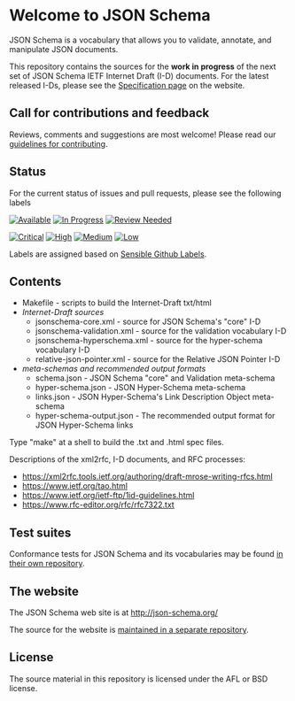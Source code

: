 # Welcome to JSON Schema

JSON Schema is a vocabulary that allows you to validate, annotate, and manipulate JSON documents.

This repository contains the sources for the **work in progress** of the next set of JSON Schema IETF Internet Draft (I-D) documents.
For the latest released I-Ds, please see the [Specification page](http://json-schema.org/documentation.html) on the website.

## Call for contributions and feedback

Reviews, comments and suggestions are most welcome!
Please read our [guidelines for contributing](CONTRIBUTING.md).

## Status
For the current status of issues and pull requests, please see the following labels

[![Available](https://img.shields.io/github/issues/json-schema-org/json-schema-spec/Status:%20Available.svg?color=brightgreen)](https://github.com/json-schema-org/json-schema-spec/issues?q=is%3Aopen+is%3Aissue+label%3A%22Status%3A+Available%22) [![In Progress](https://img.shields.io/github/issues/json-schema-org/json-schema-spec/Status:%20In%20Progress.svg)](https://github.com/json-schema-org/json-schema-spec/labels/Status:%20In%20Progress) [![Review Needed](https://img.shields.io/github/issues/json-schema-org/json-schema-spec/Status:%20Review%20Needed.svg)](https://github.com/json-schema-org/json-schema-spec/labels/Status%3A%20Review%20Needed)

[![Critical](https://img.shields.io/github/issues/json-schema-org/json-schema-spec/Priority:%20Critical.svg?color=critical
)](https://github.com/json-schema-org/json-schema-spec/labels/Priority%3A%20Critical) [![High](https://img.shields.io/github/issues/json-schema-org/json-schema-spec/Priority:%20High.svg?color=important)](https://github.com/json-schema-org/json-schema-spec/labels/Priority%3A%20High) [![Medium](https://img.shields.io/github/issues/json-schema-org/json-schema-spec/Priority:%20Medium.svg)](https://github.com/json-schema-org/json-schema-spec/labels/Priority%3A%20Medium) [![Low](https://img.shields.io/github/issues/json-schema-org/json-schema-spec/Priority:%20Low.svg)](https://github.com/json-schema-org/json-schema-spec/labels/Priority%3A%20Low) 


Labels are assigned based on [Sensible Github Labels](https://github.com/Relequestual/sensible-github-labels).

## Contents

* Makefile - scripts to build the Internet-Draft txt/html
* _Internet-Draft sources_
    * jsonschema-core.xml - source for JSON Schema's "core" I-D
    * jsonschema-validation.xml - source for the validation vocabulary I-D
    * jsonschema-hyperschema.xml - source for the hyper-schema vocabulary I-D
    * relative-json-pointer.xml - source for the Relative JSON Pointer I-D
* _meta-schemas and recommended output formats_
    * schema.json - JSON Schema "core" and Validation meta-schema
    * hyper-schema.json - JSON Hyper-Schema meta-schema
    * links.json - JSON Hyper-Schema's Link Description Object meta-schema
    * hyper-schema-output.json - The recommended output format for JSON Hyper-Schema links

Type "make" at a shell to build the .txt and .html spec files.

Descriptions of the xml2rfc, I-D documents, and RFC processes:

* https://xml2rfc.tools.ietf.org/authoring/draft-mrose-writing-rfcs.html
* https://www.ietf.org/tao.html
* https://www.ietf.org/ietf-ftp/1id-guidelines.html
* https://www.rfc-editor.org/rfc/rfc7322.txt

## Test suites

Conformance tests for JSON Schema and its vocabularies may be found
[in their own repository](https://github.com/json-schema-org/JSON-Schema-Test-Suite).

## The website

The JSON Schema web site is at http://json-schema.org/

The source for the website is [maintained in a separate repository](https://github.com/json-schema-org/json-schema-org.github.io).

## License

The source material in this repository is licensed under the AFL or BSD license.
